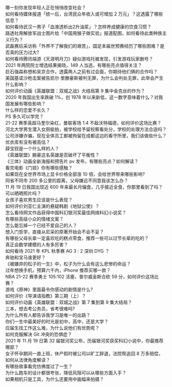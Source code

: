 哪一刻你发现年轻人正在悄悄改变社会？  
如何看待媒体报道「统一后，台湾民众年收入或可增加 2 万元」？这透露了哪些信息？  
如何看待武汉一男子「血液透析出2升油浆」？怎样养成健康的饮食习惯？  
路透社用解放军战士图片给「中国用猴子做实验」报道配图，如何看待此类种族主义行为？  
武磊赛后采访称「外界不了解我们的艰苦」，国足本届世预赛经历了哪些困难？是否真的压力过大?  
如何看待腾讯端游《天涯明月刀》疑似游戏托被发现，引发游戏玩家删号？  
2021 年两院院士增选结果揭晓，149 人当选，有哪些亮点值得关注？  
巨石强森称想和吴京合作，透露两人之前有过会面，你期待他们俩的合作吗？  
美国基诺沙枪击案被告凯尔·里滕豪斯被判无罪，为什么会判处无罪，此举会产生什么影响？  
如何评价动画《英雄联盟：双城之战》大结局第 9 集中金克丝的作为？  
2020 年我国出生率跌破 1%，创 1978 年以来新低，这一数字意味着什么？对我国发展有哪些影响？  
什么样的恋爱不长久？  
PS 多久可以学完？  
21-22 赛季英超马奎尔染红，曼联客场 1:4 不敌沃特福德，如何评价这场比赛？  
河北大学男生潜入女厕偷拍，被学校给予留校察看处分，学校的处理方法合适吗？  
公司涉嫌诈骗，现在全体员工都被拘留在成都这边的看守所里，我们该做些什么？  
优衣库有没有被高估？  
薛宝钗是一个什么样的人？  
《英雄联盟》腕豪这名英雄是否破坏了平衡性？  
《三体》动画全新海报和预告片 pv 发布，有哪些亮点？如何解读？  
看完电影《门锁》你有哪些感触？  
如果现在全世界市场上显卡价格全部涨 10 倍，会给世界带来哪些影响?  
同省不同市 200 多公里的距离，父母嫌远不同意我该怎么办？  
11 月 19 日我国出现近 600 年来最长月偏食，几乎接近全食，你那里看到了吗？可以晒晒照片吗？  
女孩子喜欢男生应该是什么表现？  
如何评价刘亚仁主演的悬疑韩剧《地狱公使》？  
怎么看待网文作品获得中国科幻银河奖最佳网络科幻小说奖？  
有哪些高级小众的情绪文案？  
怎么能忘掉一个已经不爱自己的人？  
想入门哲学，直接从尼采的原著开始会不会不妥？  
有哪些父母长辈一定喜欢吃的糕点零食，推荐一些可以过节长辈的吃的？  
真正会数学建模的人有多厉害？  
如何看待 2021 年 KPL 秋季赛 AG 3 : 2 深圳 DYG ？  
奔驰和宝马谁更好？  
《被嫌弃的松子的一生》中，松子为什么会有这么悲惨的命运？  
过年想换手机，预算六千内，iPhone 推荐买哪一款？  
NBA 21-22 赛季勇士 105:102 活塞，普尔威金斯合砍 59 分，如何评价这场比赛？  
游戏《原神》里面最令你感动的剧情是什么?  
如何评价《导演请指教》第三期（上）？  
如何评价动画《英雄联盟：双城之战》第 7 集到第 9 集大结局？  
三本，想去考公务员，省考很难吗?  
为什么所有人都告诉我学习是唯一的出路？  
你们一生中最美好的时光是初中，高中，还是大学？  
应届生找工作这么难，为什么说他们有优势呢？  
如何克服解决 Git 冲突的恐惧症？  
2021 年 11 月 19 日第 32 届银河奖公布，历届银河奖获奖科幻小说中，你最推荐哪部？  
女子怀孕期间一直上班，休产假时被公司以旷工辞退，法院帮追回 8 万多赔偿，如何从法律角度解读？  
有哪些故事看完仿佛度过了一生？  
为什么跑车的设计都很夸张，降低风阻可以从哪些方面入手？  
如果相机只是工具，为什么还要用中画幅来拍摄？  
